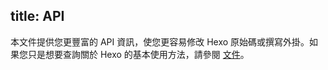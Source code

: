 title: API
---
本文件提供您更豐富的 API 資訊，使您更容易修改 Hexo 原始碼或撰寫外掛。如果您只是想要查詢關於 Hexo 的基本使用方法，請參閱 [文件](../docs/)。
